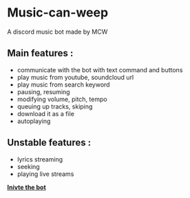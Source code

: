# Music-can-weep

A discord music bot made by MCW

## Main features : 
  - communicate with the bot with text command and buttons
  - play music from youtube, soundcloud url
  - play music from search keyword
  - pausing, resuming
  - modifying volume, pitch, tempo
  - queuing up tracks, skiping
  - download it as a file
  - autoplaying
  
  
## Unstable features :
  - lyrics streaming
  - seeking
  - playing live streams
  
**[Inivte the bot](https://discord.com/api/oauth2/authorize?client_id=919597280523345961&permissions=137442397248&scope=bot)**
